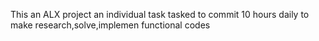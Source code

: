 This an ALX project an individual task
tasked to commit 10 hours daily to  make research,solve,implemen functional codes

